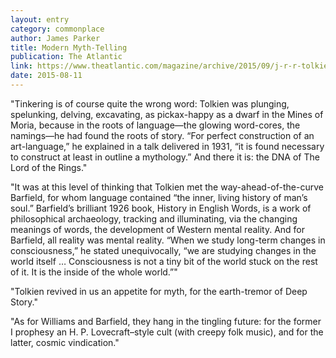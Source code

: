 ```yaml
---
layout: entry
category: commonplace
author: James Parker
title: Modern Myth-Telling
publication: The Atlantic
link: https://www.theatlantic.com/magazine/archive/2015/09/j-r-r-tolkien-and-c-s-lewis-revived-myth-telling/399347/
date: 2015-08-11
---
```


"Tinkering is of course quite the wrong word: Tolkien was plunging, spelunking, delving, excavating, as pickax-happy as a dwarf in the Mines of Moria, because in the roots of language—the glowing word-cores, the namings—he had found the roots of story. “For perfect construction of an art-language,” he explained in a talk delivered in 1931, “it is found necessary to construct at least in outline a mythology.” And there it is: the DNA of The Lord of the Rings."

"It was at this level of thinking that Tolkien met the way-ahead-of-the-curve Barfield, for whom language contained “the inner, living history of man’s soul.” Barfield’s brilliant 1926 book, History in English Words, is a work of philosophical archaeology, tracking and illuminating, via the changing meanings of words, the development of Western mental reality. And for Barfield, all reality was mental reality. “When we study long-term changes in consciousness,” he stated unequivocally, “we are studying changes in the world itself … Consciousness is not a tiny bit of the world stuck on the rest of it. It is the inside of the whole world.”"

"Tolkien revived in us an appetite for myth, for the earth-tremor of Deep Story."

"As for Williams and Barfield, they hang in the tingling future: for the former I prophesy an H. P. Lovecraft–style cult (with creepy folk music), and for the latter, cosmic vindication."
